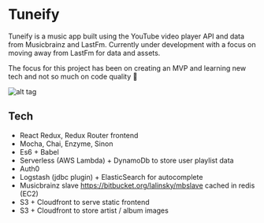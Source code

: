 # Tuneify

Tuneify is a music app built using the YouTube video player API and data from Musicbrainz and LastFm. Currently under development with a focus on moving away from LastFm for data and assets. 

The focus for this project has been on creating an MVP and learning new tech and not so much on code quality 🙈


![alt tag](https://media.giphy.com/media/l0HlzayaF0jLB5TS8/source.gif)

## Tech
* React Redux, Redux Router frontend
* Mocha, Chai, Enzyme, Sinon
* Es6 + Babel
* Serverless (AWS Lambda) + DynamoDb to store user playlist data
* Auth0
* Logstash (jdbc plugin) + ElasticSearch for autocomplete
* Musicbrainz slave https://bitbucket.org/lalinsky/mbslave cached in redis (EC2)
* S3 + Cloudfront to serve static frontend 
* S3 + Cloudfront to store artist / album images





